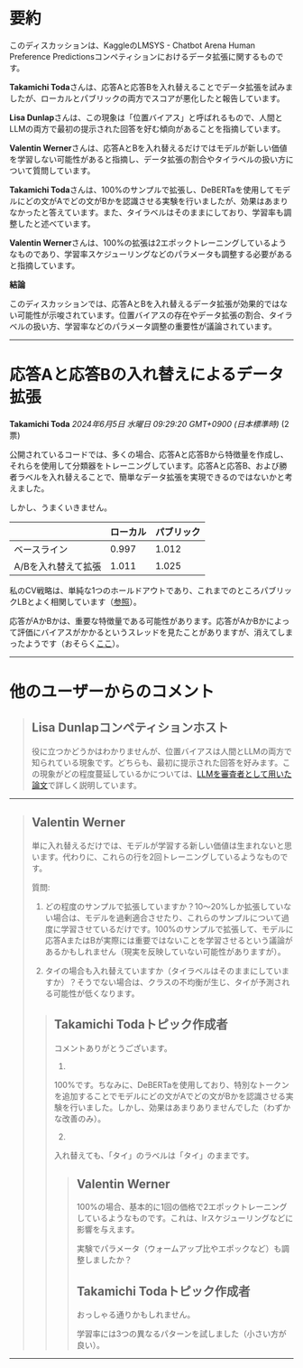 # 要約 
このディスカッションは、KaggleのLMSYS - Chatbot Arena Human Preference Predictionsコンペティションにおけるデータ拡張に関するものです。

**Takamichi Toda**さんは、応答Aと応答Bを入れ替えることでデータ拡張を試みましたが、ローカルとパブリックの両方でスコアが悪化したと報告しています。

**Lisa Dunlap**さんは、この現象は「位置バイアス」と呼ばれるもので、人間とLLMの両方で最初の提示された回答を好む傾向があることを指摘しています。

**Valentin Werner**さんは、応答AとBを入れ替えるだけではモデルが新しい価値を学習しない可能性があると指摘し、データ拡張の割合やタイラベルの扱い方について質問しています。

**Takamichi Toda**さんは、100%のサンプルで拡張し、DeBERTaを使用してモデルにどの文がAでどの文がBかを認識させる実験を行いましたが、効果はあまりなかったと答えています。また、タイラベルはそのままにしており、学習率も調整したと述べています。

**Valentin Werner**さんは、100%の拡張は2エポックトレーニングしているようなものであり、学習率スケジューリングなどのパラメータも調整する必要があると指摘しています。

**結論**

このディスカッションでは、応答AとBを入れ替えるデータ拡張が効果的ではない可能性が示唆されています。位置バイアスの存在やデータ拡張の割合、タイラベルの扱い方、学習率などのパラメータ調整の重要性が議論されています。


---
# 応答Aと応答Bの入れ替えによるデータ拡張

**Takamichi Toda** *2024年6月5日 水曜日 09:29:20 GMT+0900 (日本標準時)* (2票)

公開されているコードでは、多くの場合、応答Aと応答Bから特徴量を作成し、それらを使用して分類器をトレーニングしています。応答Aと応答B、および勝者ラベルを入れ替えることで、簡単なデータ拡張を実現できるのではないかと考えました。

しかし、うまくいきません。

|  | ローカル | パブリック |
| --- | --- | --- |
| ベースライン | 0.997 | 1.012 |
| A/Bを入れ替えて拡張 | 1.011 | 1.025 |

私のCV戦略は、単純な1つのホールドアウトであり、これまでのところパブリックLBとよく相関しています（[参照](https://www.kaggle.com/competitions/lmsys-chatbot-arena/discussion/500031#2824772)）。

応答がAかBかは、重要な特徴量である可能性があります。応答がAかBかによって評価にバイアスがかかるというスレッドを見たことがありますが、消えてしまったようです（おそらく[ここ](https://www.kaggle.com/competitions/lmsys-chatbot-arena/discussion/507091)）。

---
# 他のユーザーからのコメント

> ## Lisa Dunlapコンペティションホスト
> 
> 役に立つかどうかはわかりませんが、位置バイアスは人間とLLMの両方で知られている現象です。どちらも、最初に提示された回答を好みます。この現象がどの程度蔓延しているかについては、[LLMを審査者として用いた論文](https://arxiv.org/abs/2306.05685)で詳しく説明しています。
> 
> 
> 
---
> ## Valentin Werner
> 
> 単に入れ替えるだけでは、モデルが学習する新しい価値は生まれないと思います。代わりに、これらの行を2回トレーニングしているようなものです。
> 
> 質問:
> 
> 1) どの程度のサンプルで拡張していますか？10〜20%しか拡張していない場合は、モデルを過剰適合させたり、これらのサンプルについて過度に学習させているだけです。100%のサンプルで拡張して、モデルに応答AまたはBが実際には重要ではないことを学習させるという議論があるかもしれません（現実を反映していない可能性がありますが）。
> 
> 2) タイの場合も入れ替えていますか（タイラベルはそのままにしていますか）？そうでない場合は、クラスの不均衡が生じ、タイが予測される可能性が低くなります。
> 
> 
> 
> > ## Takamichi Todaトピック作成者
> > 
> > コメントありがとうございます。
> > 
> > 1)
> > 
> > 100%です。ちなみに、DeBERTaを使用しており、特別なトークンを追加することでモデルにどの文がAでどの文がBかを認識させる実験を行いました。しかし、効果はあまりありませんでした（わずかな改善のみ）。
> > 
> > 2)
> > 
> > 入れ替えても、「タイ」のラベルは「タイ」のままです。
> > 
> > 
> > 
> > > ## Valentin Werner
> > > 
> > > 100%の場合、基本的に1回の価格で2エポックトレーニングしているようなものです。これは、lrスケジューリングなどに影響を与えます。
> > > 
> > > 実験でパラメータ（ウォームアップ比やエポックなど）も調整しましたか？
> > > 
> > > 
> > > ## Takamichi Todaトピック作成者
> > > 
> > > おっしゃる通りかもしれません。
> > > 
> > > 学習率には3つの異なるパターンを試しました（小さい方が良い）。
> > > 
> > > 
> > > 
---

